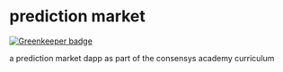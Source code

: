 # prediction market

[![Greenkeeper badge](https://badges.greenkeeper.io/critesjosh/predictionMarket.svg)](https://greenkeeper.io/)

a prediction market dapp as part of the consensys academy curriculum
